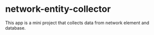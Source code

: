 # network-entity-collector
 
This app is a mini project that collects data from network element and database. 